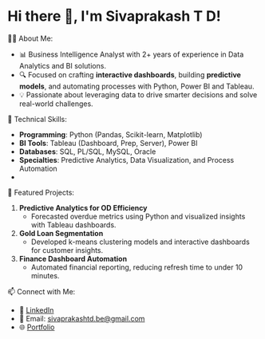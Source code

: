 # Hi there 👋, I'm Sivaprakash T D!

👨‍💻 About Me:
- 📊 Business Intelligence Analyst with 2+ years of experience in Data Analytics and BI solutions.
- 🔍 Focused on crafting **interactive dashboards**, building **predictive models**, and automating processes with Python, Power BI and Tableau.
- 💡 Passionate about leveraging data to drive smarter decisions and solve real-world challenges.

🚀 Technical Skills:
- **Programming**: Python (Pandas, Scikit-learn, Matplotlib)
- **BI Tools**: Tableau (Dashboard, Prep, Server), Power BI
- **Databases**: SQL, PL/SQL, MySQL, Oracle
- **Specialties**: Predictive Analytics, Data Visualization, and Process Automation
- 
📌 Featured Projects:
1. **Predictive Analytics for OD Efficiency**  
   - Forecasted overdue metrics using Python and visualized insights with Tableau dashboards.
2. **Gold Loan Segmentation**  
   - Developed k-means clustering models and interactive dashboards for customer insights.
3. **Finance Dashboard Automation**  
   - Automated financial reporting, reducing refresh time to under 10 minutes.

📫 Connect with Me:
- 💼 [LinkedIn](https://www.linkedin.com/in/sivaprakashtd)
- 📧 Email: sivaprakashtd.be@gmail.com
- 🌐 [Portfolio](https://github.com/sivprakashbe)

<!---
sivprakashbe/sivprakashbe is a ✨ special ✨ repository because its `README.md` (this file) appears on your GitHub profile.
You can click the Preview link to take a look at your changes.
--->
